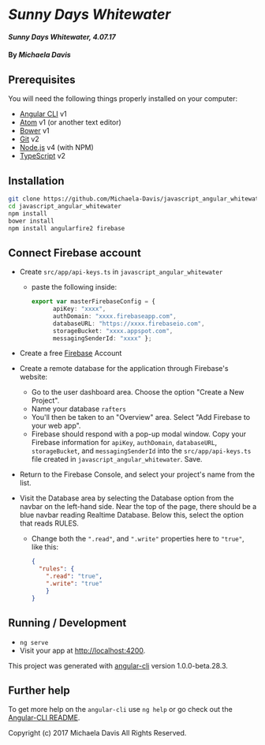 # _Sunny Days Whitewater_

#### _Sunny Days Whitewater, 4.07.17_

#### By _**Michaela Davis**_

## Prerequisites

You will need the following things properly installed on your computer:

* [Angular CLI](https://github.com/angular/angular-cli) v1
* [Atom](https://atom.io/) v1 (or another text editor)
* [Bower](https://bower.io/) v1
* [Git](https://git-scm.com/) v2
* [Node.js](https://nodejs.org/) v4 (with NPM)
* [TypeScript](https://git-scm.com/) v2

## Installation

```bash
git clone https://github.com/Michaela-Davis/javascript_angular_whitewater.git
cd javascript_angular_whitewater
npm install
bower install
npm install angularfire2 firebase
```


## Connect Firebase account
* Create `src/app/api-keys.ts` in `javascript_angular_whitewater`
  * paste the following inside:
    ```typescript
    export var masterFirebaseConfig = {
          apiKey: "xxxx",
          authDomain: "xxxx.firebaseapp.com",
          databaseURL: "https://xxxx.firebaseio.com",
          storageBucket: "xxxx.appspot.com",
          messagingSenderId: "xxxx" };
    ```

* Create a free [Firebase](https://firebase.google.com/) Account
* Create a remote database for the application through Firebase's website:
  * Go to the user dashboard area. Choose the option "Create a New Project".
  * Name your database `rafters`
  * You'll then be taken to an "Overview" area. Select "Add Firebase to your web app".
  * Firebase should respond with a pop-up modal window. Copy your Firebase information for `apiKey`, `authDomain`, `databaseURL`, `storageBucket`, and `messagingSenderId` into the `src/app/api-keys.ts` file created in `javascript_angular_whitewater`. Save.
* Return to the Firebase Console, and select your project's name from the list.
* Visit the Database area by selecting the Database option from the navbar on the left-hand side. Near the top of the page, there should be a blue navbar reading Realtime Database. Below this, select the option that reads RULES.
  * Change both the `".read"`, and `".write"` properties here to `"true"`, like this:
    ```json
    {
      "rules": {
        ".read": "true",
        ".write": "true"
        }
    }
    ```

## Running / Development

* `ng serve`
* Visit your app at [http://localhost:4200](http://localhost:4200).


This project was generated with [angular-cli](https://github.com/angular/angular-cli) version 1.0.0-beta.28.3.

## Further help

To get more help on the `angular-cli` use `ng help` or go check out the [Angular-CLI README](https://github.com/angular/angular-cli/blob/master/README.md).


Copyright (c) 2017 Michaela Davis All Rights Reserved.
